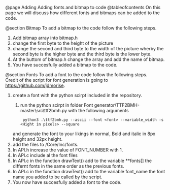 @page Adding Adding fonts and bitmap to code
@tableofcontents
On this page we will discuss how different fonts and bitmaps can be added to the code.  


@section Bitmap
To add a bitmap to the code follow the following steps.  
1. Add bitmap array into bitmap.h
2. change the first byte to the height of the picture
3. change the second and third byte to the width of the picture wherby the second byte is the higher byte and the third byte is the lower byte.
4. At the buttom of bitmap.h change the array and add the name of bitmap.  
5. You have succesfully added a bitmap to the code.

@section Fonts
To add a font to the code follow the following steps.  
Credit of the script for font generation is going to https://github.com/jdmorise.

1. create a font with the python scirpt included in the repository.
    1. run the python scirpt in folder Font generator\TTF2BMH-master\src\ttf2bmh.py with the following arguments

            python3 .\ttf2bmh.py --ascii --font <font> --variable_width -s <Hight in pixels> --square

    and generate the font to your likings in normal, Bold and italic in 8px height and 32px height.
2. add the files to /Core/Inc/fonts.
3. In API.h increase the value of FONT_NUMBER with 1.
4. In API.c include al the font files
5. In API.c in the function drawText() add to the variable **fonts[] the differnt fonts in the same order as the previous fonts.
6. In API.c in the function drawText() add to the variable font_name the font name you added to be called by the script.
7. You now have succesfully added a font to the code.
    